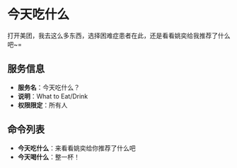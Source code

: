 # 今天吃什么

打开美团，我去这么多东西，选择困难症患者在此，还是看看姚奕给我推荐了什么吧~=

## 服务信息

- **服务名**：今天吃什么？
- **说明**：What to Eat/Drink
- **权限限定**：所有人

## 命令列表

- **今天吃什么**：来看看姚奕给你推荐了什么吧
- **今天喝什么**：整一杯！
